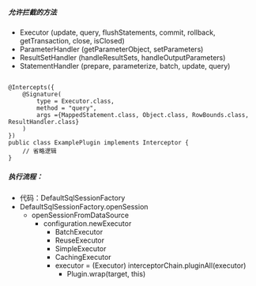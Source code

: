 ##### 允许拦截的方法

- Executor (update, query, flushStatements, commit, rollback, getTransaction, close, isClosed)
- ParameterHandler (getParameterObject, setParameters)
- ResultSetHandler (handleResultSets, handleOutputParameters)
- StatementHandler (prepare, parameterize, batch, update, query)

```

@Intercepts({
    @Signature(
        type = Executor.class,
        method = "query",
        args ={MappedStatement.class, Object.class, RowBounds.class, ResultHandler.class}
    )
})
public class ExamplePlugin implements Interceptor {
    // 省略逻辑
}

```

##### 执行流程：
- 代码：DefaultSqlSessionFactory
- DefaultSqlSessionFactory.openSession
    - openSessionFromDataSource
        - configuration.newExecutor
            - BatchExecutor
            - ReuseExecutor
            - SimpleExecutor
            - CachingExecutor
            - executor = (Executor) interceptorChain.pluginAll(executor)
                - Plugin.wrap(target, this)

